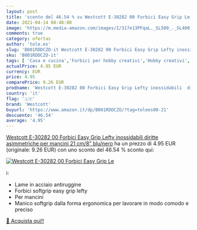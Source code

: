 ```yaml
---
layout: post
title: 'sconto del 46.54 % su Westcott E-30282 00 Forbici Easy Grip Le  '
date: 2021-04-14 08:48:00
image: 'https://m.media-amazon.com/images/I/317e13PFqaL._SL500_._SL400_.jpg'
comments: true
category: ofertas
author: 'tole.es'
slug: 'B001RDDCZO-it Westcott E-30282 00 Forbici Easy Grip Lefty inossidabili...'
sku: 'B001RDDCZO-it'
tags: [ 'Casa e cucina','Forbici per hobby creativi','Hobby creativi','Materiali per hobby creativi','Utensili per il taglio per hobby creativi','westcott', ]
actualPrice: 4.95 EUR
currency: EUR
price: 4.95
comparePrice: 9.26 EUR
prodname: 'Westcott E-30282 00 Forbici Easy Grip Lefty inossidabili  diritte  asimmetriche  per mancini  21 cm/8”  blu/nero'
country: 'it'
flag: '🇮🇹'
brand: 'Westcott'
buyurl: 'https://www.amazon.it/dp/B001RDDCZO/?tag=tolees00-21'
descuento: '46.54'
average: '4.95'
---
```


[Westcott E-30282 00 Forbici Easy Grip Lefty inossidabili  diritte  asimmetriche  per mancini  21 cm/8”  blu/nero](https://www.amazon.it/dp/B001RDDCZO/?tag=tolees00-21) ha un prezzo di 4.95 EUR (originale: 9.26 EUR) con uno sconto del 46.54 % sconto qui:

[![Westcott E-30282 00 Forbici Easy Grip Le](https://m.media-amazon.com/images/I/317e13PFqaL._SL500_._SL400_.jpg)](https://www.amazon.it/dp/B001RDDCZO/?tag=tolees00-21)

ℹ️:

- Lame in acciaio antiruggine
- Forbici softgrip easy grip lefty
- Per mancini
- Manico softgrip dalla forma ergonomica per lavorare in modo comodo e preciso

[🛒 Acquista qui!!](https://www.amazon.it/dp/B001RDDCZO/?tag=tolees00-21)
